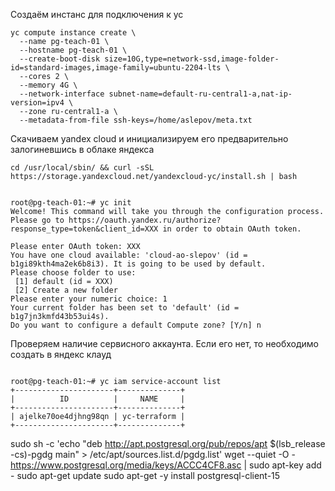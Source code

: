 Создаём инстанс для подключения к yc

```
yc compute instance create \
  --name pg-teach-01 \
  --hostname pg-teach-01 \
  --create-boot-disk size=10G,type=network-ssd,image-folder-id=standard-images,image-family=ubuntu-2204-lts \
  --cores 2 \
  --memory 4G \
  --network-interface subnet-name=default-ru-central1-a,nat-ip-version=ipv4 \
  --zone ru-central1-a \
  --metadata-from-file ssh-keys=/home/aslepov/meta.txt
```


Скачиваем yandex cloud и инициализируем его предварительно залогиневшись в облаке яндекса

```
cd /usr/local/sbin/ && curl -sSL https://storage.yandexcloud.net/yandexcloud-yc/install.sh | bash


root@pg-teach-01:~# yc init
Welcome! This command will take you through the configuration process.
Please go to https://oauth.yandex.ru/authorize?response_type=token&client_id=XXX in order to obtain OAuth token.

Please enter OAuth token: XXX
You have one cloud available: 'cloud-ao-slepov' (id = b1gi89kth4ma2ek6b8i3). It is going to be used by default.
Please choose folder to use:
 [1] default (id = XXX)
 [2] Create a new folder
Please enter your numeric choice: 1
Your current folder has been set to 'default' (id = b1g7jn3kmfd43b53ui4s).
Do you want to configure a default Compute zone? [Y/n] n

````


Проверяем наличие сервисного аккаунта. Если его нет, то необходимо создать в яндекс клауд
```

root@pg-teach-01:~# yc iam service-account list
+----------------------+--------------+
|          ID          |     NAME     |
+----------------------+--------------+
| ajelke70oe4djhng98qn | yc-terraform |
+----------------------+--------------+
```

sudo sh -c 'echo "deb http://apt.postgresql.org/pub/repos/apt $(lsb_release -cs)-pgdg main" > /etc/apt/sources.list.d/pgdg.list'
wget --quiet -O - https://www.postgresql.org/media/keys/ACCC4CF8.asc | sudo apt-key add -
sudo apt-get update
sudo apt-get -y install postgresql-client-15
